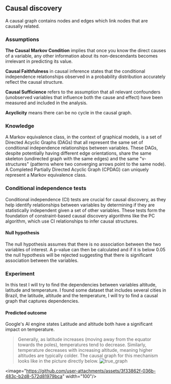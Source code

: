 ## Causal discovery

A causal graph contains nodes and edges which link nodes that are causally related.

### Assumptions

**The Causal Markov Condition** implies that once you know the direct causes of a variable, any other information about its non-descendants becomes irrelevant in predicting its value. 

**Causal Faithfulness** in causal inference states that the conditional independence relationships observed in a probability distribution accurately reflect the causal structure.

**Causal Sufficience** refers to the assumption that all relevant confounders (unobserved variables that influence both the cause and effect) have been measured and included in the analysis.

**Acyclicity** means there can be no cycle in the causal graph.

### Knowledge
A Markov equivalence class, in the context of graphical models, is a set of Directed Acyclic Graphs (DAGs) that all represent the same set of conditional independence relationships between variables. These DAGs, despite potentially having different edge orientations, share the same skeleton (undirected graph with the same edges) and the same "v-structures" (patterns where two converging arrows point to the same node). A Completed Partially Directed Acyclic Graph (CPDAG) can uniquely represent a Markov equivalence class. 

### Conditional independence tests

Conditional independence (CI) tests are crucial for causal discovery, as they help identify relationships between variables by determining if they are statistically independent given a set of other variables. These tests form the foundation of constraint-based causal discovery algorithms like the PC algorithm, which use CI relationships to infer causal structures.

#### Null hypothesis
The null hypothesis assumes that there is no association between the two variables of interest. A p-value can then be calculated and if it is below 0.05 the null hypothesis will be rejected suggesting that there is significant association between the variables.

### Experiment
In this test I will try to find the dependencies between variables altitude, latitude and temperature. I found some dataset that includes several cities in Brazil, the latitude, altitude and the temperature, I will try to find a causal graph that captures dependencies. 
#### Predicted outcome
Google's AI engine states Latitude and altitude both have a significant impact on temperature. 
> Generally, as latitude increases (moving away from the equator towards the poles), temperatures tend to decrease. Similarly, temperature decreases with increasing altitude, meaning higher altitudes are typically colder. The causal graph for this mechanism looks like in the picture directly below.
![true_graph](https://github.com/user-attachments/assets/3f33862f-036b-483c-b2d8-572d81979bca)

<image="https://github.com/user-attachments/assets/3f33862f-036b-483c-b2d8-572d81979bca" width="100"/>


